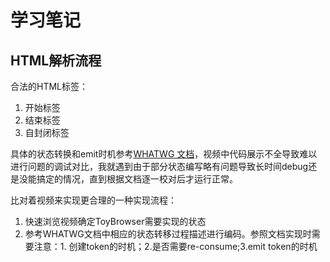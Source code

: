 # 学习笔记

## HTML解析流程

合法的HTML标签：
1. 开始标签
2. 结束标签
3. 自封闭标签

具体的状态转换和emit时机参考[WHATWG 文档](https://whatwg-cn.github.io/html/multipage/parsing.html)，视频中代码展示不全导致难以进行问题的调试对比，我就遇到由于部分状态编写略有问题导致长时间debug还是没能搞定的情况，直到根据文档逐一校对后才运行正常。

比对着视频来实现更合理的一种实现流程：
1. 快速浏览视频确定ToyBrowser需要实现的状态
2. 参考WHATWG文档中相应的状态转移过程描述进行编码。参照文档实现时需要注意：1. 创建token的时机；2.是否需要re-consume;3.emit token的时机
